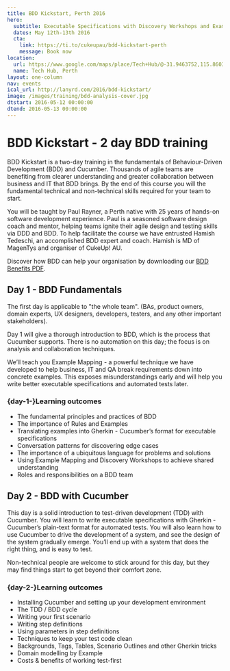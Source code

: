 ```yaml
---
title: BDD Kickstart, Perth 2016
hero:
  subtitle: Executable Specifications with Discovery Workshops and Example Mapping
  dates: May 12th-13th 2016
  cta:
    link: https://ti.to/cukeupau/bdd-kickstart-perth
    message: Book now
location:
  url: https://www.google.com/maps/place/Tech+Hub/@-31.9463752,115.8603497,17z/data=!3m1!4b1!4m2!3m1!1s0x2a32bad0678a550b:0xc9bf48edd34ca859
  name: Tech Hub, Perth
layout: one-column
nav: events
ical_url: http://lanyrd.com/2016/bdd-kickstart/
image: /images/training/bdd-analysis-cover.jpg
dtstart: 2016-05-12 00:00:00
dtend: 2016-05-13 00:00:00
---
```


# BDD Kickstart - 2 day BDD training

BDD Kickstart is a two-day training in the fundamentals of Behaviour-Driven Development (BDD) and Cucumber. Thousands of agile teams are benefiting from clearer understanding and greater collaboration between business and IT that BDD brings. By the end of this course you will the fundamental technical and non-technical skills required for your team to start.

You will be taught by Paul Rayner, a Perth native with 25 years of hands-on software development experience. Paul is a seasoned software design coach and mentor, helping teams ignite their agile design and testing skills via DDD and BDD. To help facilitate the course we have entrusted Hamish Tedeschi, an accomplished BDD expert and coach. Hamish is MD of MagenTys and organiser of CukeUp! AU.

Discover how BDD can help your organisation by downloading our [BDD Benefits PDF](https://cucumber.io/bdd-benefits.pdf).


## Day 1 - BDD Fundamentals

The first day is applicable to "the whole team".  (BAs, product owners, domain experts, UX designers, developers, testers, and any other important stakeholders).

Day 1 will give a thorough introduction to BDD, which is the process that Cucumber supports. There is no automation on this day; the focus is on analysis and collaboration techniques.

We’ll teach you Example Mapping - a powerful technique we have developed to help business, IT and QA break requirements down into concrete examples. This exposes misunderstandings early and will help you write better executable specifications and automated tests later.

### {day-1-}Learning outcomes

* The fundamental principles and practices of BDD
* The importance of Rules and Examples
* Translating examples into Gherkin - Cucumber’s format for executable specifications
* Conversation patterns for discovering edge cases
* The importance of a ubiquitous language for problems and solutions
* Using Example Mapping and Discovery Workshops to achieve shared understanding
* Roles and responsibilities on a BDD team


## Day 2 - BDD with Cucumber

This day is a solid introduction to test-driven development (TDD) with Cucumber. You will learn to write executable specifications with Gherkin - Cucumber’s plain-text format for automated tests. You will also learn how to use Cucumber to drive the development of a system, and see the design of the system gradually emerge. You’ll end up with a system that does the right thing, and is easy to test.

Non-technical people are welcome to stick around for this day, but they may find things start to get beyond their comfort zone.

### {day-2-}Learning outcomes
* Installing Cucumber and setting up your development environment
* The TDD / BDD cycle
* Writing your first scenario
* Writing step definitions
* Using parameters in step definitions
* Techniques to keep your test code clean
* Backgrounds, Tags, Tables, Scenario Outlines and other Gherkin tricks
* Domain modelling by Example
* Costs & benefits of working test-first
